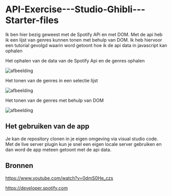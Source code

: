 # API-Exercise---Studio-Ghibli---Starter-files
Ik ben hier bezig geweest met de Spotify APi en met DOM. Met de api heb ik een lijst van genres kunnen tonen met behulp van DOM. 
Ik heb hiervoor een tutorial gevolgd waarin word getoont hoe ik de api data in javascript kan ophalen

Het ophalen van de data van de Spotify Api en de genres ophalen

![afbeelding](https://github.com/zupskaboi/API-Exercise---Studio-Ghibli---Starter-files/assets/43807140/604f47c7-fb09-4152-937a-c08e91ef3f8d)

Het tonen van de genres in een selectie lijst

![afbeelding](https://github.com/zupskaboi/API-Exercise---Studio-Ghibli---Starter-files/assets/43807140/e167379d-c9a0-42e5-9f5d-8ef817db7fcd)

Het tonen van de genres met behulp van DOM

![afbeelding](https://github.com/zupskaboi/API-Exercise---Studio-Ghibli---Starter-files/assets/43807140/ef326353-6112-48f4-b8a1-485beb22f2a1)


## Het gebruiken van de app
Je kan de repository clonen in je eigen omgeving via visual studio code. Met de live server plugin kun je snel een eigen locale server gebruiken en dan word de app meteen getoont met de api data.

## Bronnen
https://www.youtube.com/watch?v=0dmS0He_czs

https://developer.spotify.com
